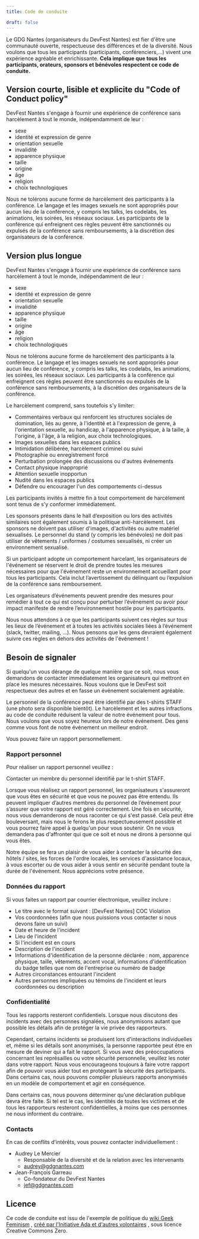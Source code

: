 ```yaml
---
title: Code de conduite

draft: false
---
```


Le GDG Nantes (organisateurs du DevFest Nantes) est fier d'être une communauté ouverte, respectueuse des différences et de la diversité. Nous voulons que tous les participants (participants, conférenciers,…) vivent une expérience agréable et enrichissante. **Cela implique que tous les participants, orateurs, sponsors et bénévoles respectent ce code de conduite.**

## Version courte, lisible et explicite du "Code of Conduct policy"

DevFest Nantes s'engage à fournir une expérience de conférence sans harcèlement à tout le monde, indépendamment de leur :

- sexe
- identité et expression de genre
- orientation sexuelle
- invalidité
- apparence physique
- taille
- origine
- âge
- religion
- choix technologiques

Nous ne tolérons aucune forme de harcèlement des participants à la conférence. Le langage et les images sexuels ne sont appropriés pour aucun lieu de la conférence, y compris les talks, les codelabs, les animations, les soirées, les réseaux sociaux. Les participants de la conférence qui enfreignent ces règles peuvent être sanctionnés ou expulsés de la conférence sans remboursements, à la discrétion des organisateurs de la conférence.

## Version plus longue

DevFest Nantes s'engage à fournir une expérience de conférence sans harcèlement à tout le monde, indépendamment de leur :

- sexe
- identité et expression de genre
- orientation sexuelle
- invalidité
- apparence physique
- taille
- origine
- âge
- religion
- choix technologiques

Nous ne tolérons aucune forme de harcèlement des participants à la conférence. Le langage et les images sexuels ne sont appropriés pour aucun lieu de conférence, y compris les talks, les codelabs, les animations, les soirées, les réseaux sociaux. Les participants à la conférence qui enfreignent ces règles peuvent être sanctionnés ou expulsés de la conférence sans remboursements, à la discrétion des organisateurs de la conférence.

Le harcèlement comprend, sans toutefois s'y limiter:

- Commentaires verbaux qui renforcent les structures sociales de domination, liés au genre, à l'identité et à l'expression de genre, à l'orientation sexuelle, au handicap, à l'apparence physique, à la taille, à l'origine, à l'âge, à la religion, aux choix technologiques.
- Images sexuelles dans les espaces publics
- Intimidation délibérée, harcèlement criminel ou suivi
- Photographie ou enregistrement forcé
- Perturbation prolongée des discussions ou d'autres événements
- Contact physique inapproprié
- Attention sexuelle inopportun
- Nudité dans les espaces publics
- Défendre ou encourager l'un des comportements ci-dessus

Les participants invités à mettre fin à tout comportement de harcèlement sont tenus de s'y conformer immédiatement.

Les sponsors présents dans le hall d’exposition ou lors des activités similaires sont également soumis à la politique anti-harcèlement. Les sponsors ne doivent pas utiliser d'images, d'activités ou autre matériel sexualisés. Le personnel du stand (y compris les bénévoles) ne doit pas utiliser de vêtements / uniformes / costumes sexualisés, ni créer un environnement sexualisé.

Si un participant adopte un comportement harcelant, les organisateurs de l'événement se réservent le droit de prendre toutes les mesures nécessaires pour que l'événement reste un environnement accueillant pour tous les participants. Cela inclut l’avertissement du délinquant ou l’expulsion de la conférence sans remboursement.

Les organisateurs d’événements peuvent prendre des mesures pour remédier à tout ce qui est conçu pour perturber l’événement ou avoir pour impact manifeste de rendre l’environnement hostile pour les participants.

Nous nous attendons à ce que les participants suivent ces règles sur tous les lieux de l’événement et à toutes les activités sociales liées à l’événement (slack, twitter, mailing, ...). Nous pensons que les gens devraient également suivre ces règles en dehors des activités de l'événement !

## Besoin de signaler

Si quelqu'un vous dérange de quelque manière que ce soit, nous vous demandons de contacter immédiatement les organisateurs qui mettront en place les mesures nécessaires. Nous voulons que le DevFest soit respectueux des autres et en fasse un événement socialement agréable.

Le personnel de la conférence peut être identifié par des t-shirts STAFF (une photo sera disponible bientôt). Le harcèlement et les autres infractions au code de conduite réduisent la valeur de notre événement pour tous. Nous voulons que vous soyez heureux lors de notre événement. Des gens comme vous font de notre événement un meilleur endroit.

Vous pouvez faire un rapport personnellement.

### Rapport personnel

Pour réaliser un rapport personnel veuillez :

Contacter un membre du personnel identifié par le t-shirt STAFF.

Lorsque vous réalisez un rapport personnel, les organisateurs s'assureront que vous êtes en sécurité et que vous ne pouvez pas être entendu. Ils peuvent impliquer d’autres membres du personnel de l’événement pour s’assurer que votre rapport est géré correctement. Une fois en sécurité, nous vous demanderons de nous raconter ce qui s'est passé. Cela peut être bouleversant, mais nous le ferons le plus respectueusement possible et vous pourrez faire appel à quelqu'un pour vous soutenir. On ne vous demandera pas d'affronter qui que ce soit et nous ne dirons à personne qui vous êtes.

Notre équipe se fera un plaisir de vous aider à contacter la sécurité des hôtels / sites, les forces de l'ordre locales, les services d'assistance locaux, à vous escorter ou de vous aider à vous sentir en sécurité pendant toute la durée de l'événement. Nous apprécions votre présence.

### Données du rapport

Si vous faites un rapport par courrier électronique, veuillez inclure :

- Le titre avec le format suivant : [DevFest Nantes] COC Violation
- Vos coordonnées (afin que nous puissions vous contacter si nous devons faire un suivi)
- Date et heure de l'incident
- Lieu de l'incident
- Si l'incident est en cours
- Description de l'incident
- Informations d'identification de la personne déclarée : nom, apparence physique, taille, vêtements, accent vocal, informations d'identification du badge telles que nom de l'entreprise ou numéro de badge
- Autres circonstances entourant l'incident
- Autres personnes impliquées ou témoins de l'incident et leurs coordonnées ou description

### Confidentialité

Tous les rapports resteront confidentiels. Lorsque nous discutons des incidents avec des personnes signalées, nous anonymisons autant que possible les détails afin de protéger la vie privée des rapporteurs.

Cependant, certains incidents se produisent lors d'interactions individuelles et, même si les détails sont anonymisés, la personne rapportée peut être en mesure de deviner qui a fait le rapport. Si vous avez des préoccupations concernant les représailles ou votre sécurité personnelle, veuillez les noter dans votre rapport. Nous vous encourageons toujours à faire votre rapport afin de pouvoir vous aider tout en protégeant la sécurité des participants. Dans certains cas, nous pouvons compiler plusieurs rapports anonymisés en un modèle de comportement et agir en conséquence.

Dans certains cas, nous pouvons déterminer qu’une déclaration publique devra être faite. Si tel est le cas, les identités de toutes les victimes et de tous les rapporteurs resteront confidentielles, à moins que ces personnes ne nous informent du contraire.

### Contacts

En cas de conflits d'intérêts, vous pouvez contacter individuellement :

- Audrey Le Mercier
  - Responsable de la diversité et de la relation avec les intervenants
  - audrey@gdgnantes.com
- Jean-François Garreau
  - Co-fondateur du DevFest Nantes
  - jef@gdgnantes.com

## Licence

Ce code de conduite est issu de l'exemple de politique du [wiki Geek Feminism](http://geekfeminism.wikia.com/wiki/Conference_anti-harassment/Policy) , [créé par l'Initiative Ada et d'autres volontaires](http://geekfeminism.wikia.com/wiki/Conference_anti-harassment/Policy) , sous licence Creative Commons Zero.
